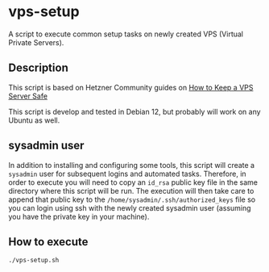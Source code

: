 # vps-setup
A script to execute common setup tasks on newly created VPS (Virtual Private Servers).

## Description

This script is based on Hetzner Community guides on [How to Keep a VPS Server Safe](https://community.hetzner.com/tutorials/security-ubuntu-settings-firewall-tools)

This script is develop and tested in Debian 12, but probably will work on any Ubuntu as well.

## sysadmin user

In addition to installing and configuring some tools, this script will create a `sysadmin` user for subsequent logins and automated tasks.
Therefore, in order to execute you will need to copy an `id_rsa` public key file in the same directory where this script will be run. The execution
will then take care to append that public key to the `/home/sysadmin/.ssh/authorized_keys` file so you can login using ssh with the newly
created sysadmin user (assuming you have the private key in your machine).

## How to execute

```bash
./vps-setup.sh
```
